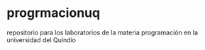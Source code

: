 # progrmacionuq
repositorio para los laboratorios de la materia programación en la universidad del Quindío
